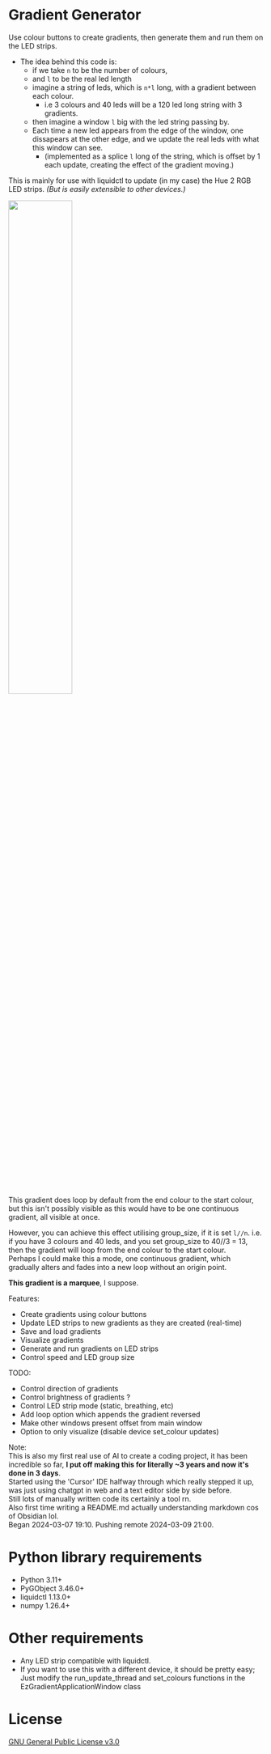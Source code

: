 # Gradient Generator 
Use colour buttons to create gradients, then generate them and run them on the LED strips.
- The idea behind this code is:
  - if we take `n` to be the number of colours,
  - and `l` to be the real led length
  - imagine a string of leds, which is `n*l` long, with a gradient between each colour.
    - i.e 3 colours and 40 leds will be a 120 led long string with 3 gradients.
  - then imagine a window `l` big with the led string passing by.
  - Each time a new led appears from the edge of the window, one dissapears at the other edge, and we update the real leds with what this window can see.
    - (implemented as a splice `l` long of the string, which is offset by 1 each update, creating the effect of the gradient moving.)

This is mainly for use with liquidctl to update (in my case) the Hue 2 RGB LED strips. *(But is easily extensible to other devices.)*

<img src="preview.gif" width="50%"/>
<br><br>
This gradient does loop by default from the end colour to the start colour, but this isn't possibly visible as this would have to be one continuous gradient, all visible at once. 

However, you can achieve this effect utilising group_size, if it is set `l//n`. i.e. if you have 3 colours and 40 leds, and you set group_size to 40//3 = 13, then the gradient will loop from the end colour to the start colour.
<br>Perhaps I could make this a mode, one continuous gradient, which gradually alters and fades into a new loop without an origin point.

**This gradient is a marquee**, I suppose.

Features:
 - Create gradients using colour buttons
 - Update LED strips to new gradients as they are created (real-time)
 - Save and load gradients
 - Visualize gradients
 - Generate and run gradients on LED strips
 - Control speed and LED group size
    
TODO:
 - Control direction of gradients
 - Control brightness of gradients ?
 - Control LED strip mode (static, breathing, etc)
 - Add loop option which appends the gradient reversed
 - Make other windows present offset from main window
 - Option to only visualize (disable device set_colour updates)

Note:
<br>This is also my first real use of AI to create a coding project, it has been incredible so far, **I put off making this for literally ~3 years and now it's done in 3 days**.
<br>Started using the 'Cursor' IDE halfway through which really stepped it up, was just using chatgpt in web and a text editor side by side before.
<br>Still lots of manually written code its certainly a tool rn.
<br>Also first time writing a README.md actually understanding markdown cos of Obsidian lol.
<br>Began 2024-03-07 19:10. Pushing remote 2024-03-09 21:00.
# Python library requirements
- Python 3.11+
- PyGObject 3.46.0+
- liquidctl 1.13.0+
- numpy 1.26.4+
# Other requirements
- Any LED strip compatible with liquidctl. 
 - If you want to use this with a different device, it should be pretty easy; Just modify the run_update_thread and set_colours functions in the EzGradientApplicationWindow class
# License
[GNU General Public License v3.0](LICENSE.txt)